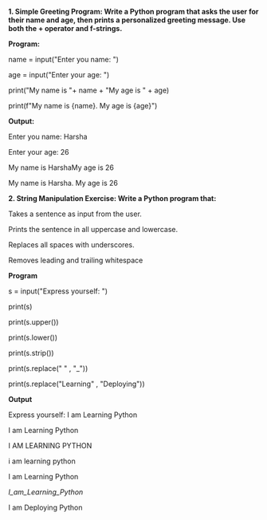 **1. Simple Greeting Program: Write a Python program that asks the user for their name and age, then prints a personalized greeting message. Use both the + operator and f-strings.**

**Program:**

name = input("Enter you name: ") 

age = input("Enter your age: ") 

print("My name is "+ name + "My age is " + age) 

print(f"My name is {name}. My age is {age}") 

**Output:**

Enter you name: Harsha 

Enter your age: 26 

My name is HarshaMy age is 26 

My name is Harsha. My age is 26 


**2. String Manipulation Exercise: Write a Python program that:**

Takes a sentence as input from the user.

Prints the sentence in all uppercase and lowercase.

Replaces all spaces with underscores.

Removes leading and trailing whitespace

**Program**

s = input("Express yourself: ")

print(s)

print(s.upper())

print(s.lower())

print(s.strip())

print(s.replace(" " , "_"))

print(s.replace("Learning" , "Deploying"))

**Output**

Express yourself:  I am Learning Python 

 I am Learning Python 
 
 I AM LEARNING PYTHON 
 
 i am learning python 
 
I am Learning Python

_I_am_Learning_Python_

 I am Deploying Python 
